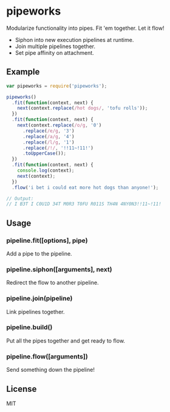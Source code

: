 # pipeworks 

Modularize functionality into pipes.  Fit 'em together.  Let it flow!

- Siphon into new execution pipelines at runtime.
- Join multiple pipelines together.
- Set pipe affinity on attachment.

## Example

```javascript
var pipeworks = require('pipeworks');

pipeworks()
  .fit(function(context, next) {
    next(context.replace(/hot dogs/, 'tofu rolls'));
  })
  .fit(function(context, next) {
    next(context.replace(/o/g, '0')
      .replace(/e/g, '3')
      .replace(/a/g, '4')
      .replace(/l/g, '1')
      .replace(/!/, '!!11~!11!')
      .toUpperCase());
  })
  .fit(function(context, next) {
    console.log(context);
    next(context);
  })
  .flow('i bet i could eat more hot dogs than anyone!');

// Output:
// I B3T I C0U1D 34T M0R3 T0FU R011S TH4N 4NY0N3!!11~!11!
```

## Usage

### pipeline.fit([options], pipe)

Add a pipe to the pipeline.

### pipeline.siphon([arguments], next)

Redirect the flow to another pipeline.

### pipeline.join(pipeline)

Link pipelines together.

### pipeline.build()

Put all the pipes together and get ready to flow.
 
### pipeline.flow([arguments])

Send something down the pipeline!

## License

MIT
